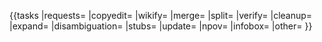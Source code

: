 {{tasks
  |requests=
  |copyedit=
  |wikify=
  |merge=
  |split=
  |verify=
  |cleanup=
  |expand=
  |disambiguation=
  |stubs=
  |update=
  |npov=
  |infobox=
  |other=
}}
